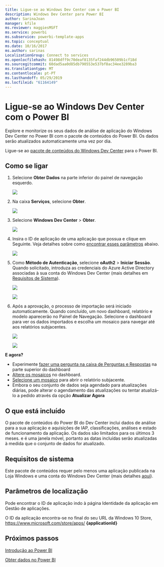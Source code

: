 ```yaml
---
title: Ligue-se ao Windows Dev Center com o Power BI
description: Windows Dev Center para Power BI
author: SarinaJoan
manager: kfile
ms.reviewer: maggiesMSFT
ms.service: powerbi
ms.subservice: powerbi-template-apps
ms.topic: conceptual
ms.date: 10/16/2017
ms.author: sarinas
LocalizationGroup: Connect to services
ms.openlocfilehash: 81498dff9c70deaf8135faf244db96509b1cf18d
ms.sourcegitcommit: 60dad5aa0d85db790553e537bf8ac34ee3289ba3
ms.translationtype: MT
ms.contentlocale: pt-PT
ms.lasthandoff: 05/29/2019
ms.locfileid: "61164149"
---
```

# <a name="connect-to-windows-dev-center-with-power-bi"></a>Ligue-se ao Windows Dev Center com o Power BI
Explore e monitorize os seus dados de análise de aplicação do Windows Dev Center no Power BI com o pacote de conteúdos do Power BI. Os dados serão atualizados automaticamente uma vez por dia.

Ligue-se ao [pacote de conteúdos do Windows Dev Center](https://app.powerbi.com/getdata/services/devcenter) para o Power BI.

## <a name="how-to-connect"></a>Como se ligar
1. Selecione **Obter Dados** na parte inferior do painel de navegação esquerdo.
   
   ![](media/service-connect-to-windows-dev-center/getdata.png)
2. Na caixa **Serviços**, selecione **Obter**.
   
   ![](media/service-connect-to-windows-dev-center/services.png)
3. Selecione **Windows Dev Center**  \> **Obter**.
   
   ![](media/service-connect-to-windows-dev-center/windowsdev.png)
4. Insira o ID de aplicação de uma aplicação que possua e clique em Seguinte. Veja detalhes sobre como [encontrar esses parâmetros](#FindingParams) abaixo.
   
   ![](media/service-connect-to-windows-dev-center/params.png)
5. Como **Método de Autenticação**, selecione **oAuth2** \> **Iniciar Sessão**. Quando solicitado, introduza as credenciais do Azure Active Directory associadas à sua conta do Windows Dev Center (mais detalhes em [Requisitos de Sistema](#Requirements)).
   
    ![](media/service-connect-to-windows-dev-center/creds.png)
   
    ![](media/service-connect-to-windows-dev-center/creds2.png)
6. Após a aprovação, o processo de importação será iniciado automaticamente. Quando concluído, um novo dashboard, relatório e modelo aparecerão no Painel de Navegação. Selecione o dashboard para ver os dados importados e escolha um mosaico para navegar até aos relatórios subjacentes.
   
    ![](media/service-connect-to-windows-dev-center/dashboard.png)
   
    ![](media/service-connect-to-windows-dev-center/report.png)

**E agora?**

* Experimente [fazer uma pergunta na caixa de Perguntas e Respostas](consumer/end-user-q-and-a.md) na parte superior do dashboard
* [Altere os mosaicos](service-dashboard-edit-tile.md) no dashboard.
* [Selecione um mosaico](consumer/end-user-tiles.md) para abrir o relatório subjacente.
* Embora o seu conjunto de dados seja agendado para atualizações diárias, pode alterar o agendamento das atualizações ou tentar atualizá-lo a pedido através da opção **Atualizar Agora**

## <a name="whats-included"></a>O que está incluído
O pacote de conteúdos do Power BI do Dev Center inclui dados de análise para a sua aplicação e aquisições de IAP, classificações, análises e estado de funcionamento da aplicação. Os dados são limitados para os últimos 3 meses. e é uma janela móvel, portanto as datas incluídas serão atualizadas à medida que o conjunto de dados for atualizado.

<a name="Requirements"></a>

## <a name="system-requirements"></a>Requisitos de sistema
Este pacote de conteúdos requer pelo menos uma aplicação publicada na Loja Windows e uma conta do Windows Dev Center (mais detalhes [aqui](https://msdn.microsoft.com/windows/uwp/publish/manage-account-users)).

<a name="FindingParams"></a>

## <a name="finding-parameters"></a>Parâmetros de localização
Pode encontrar o ID de aplicação indo à página Identidade da aplicação em Gestão de aplicações.

O ID da aplicação encontra-se no final do seu URL da Windows 10 Store, https://www.microsoft.com/store/apps/ **{applicationId}**

## <a name="next-steps"></a>Próximos passos
[Introdução ao Power BI](service-get-started.md)

[Obter dados no Power BI](service-get-data.md)

